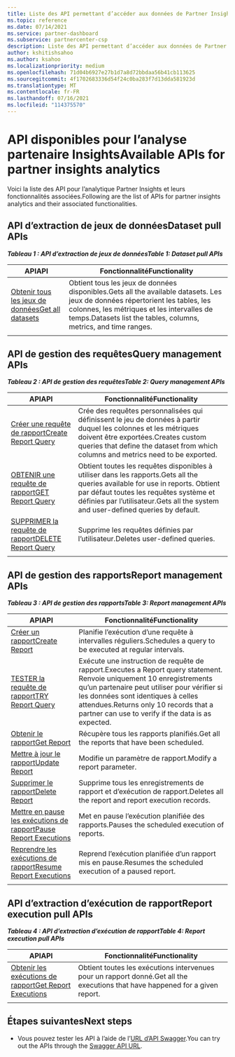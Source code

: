 ```yaml
---
title: Liste des API permettant d’accéder aux données de Partner Insights
ms.topic: reference
ms.date: 07/14/2021
ms.service: partner-dashboard
ms.subservice: partnercenter-csp
description: Liste des API permettant d’accéder aux données de Partner Insights.
author: kshitishsahoo
ms.author: ksahoo
ms.localizationpriority: medium
ms.openlocfilehash: 71d04b6927e27b1d7a8d72bbdaa56b41cb113625
ms.sourcegitcommit: 4f1702683336d54f24c0ba283f7d13dda581923d
ms.translationtype: MT
ms.contentlocale: fr-FR
ms.lasthandoff: 07/16/2021
ms.locfileid: "114375570"
---
```

# <a name="available-apis-for-partner-insights-analytics"></a><span data-ttu-id="2f3ce-103">API disponibles pour l’analyse partenaire Insights</span><span class="sxs-lookup"><span data-stu-id="2f3ce-103">Available APIs for partner insights analytics</span></span>

<span data-ttu-id="2f3ce-104">Voici la liste des API pour l’analytique Partner Insights et leurs fonctionnalités associées.</span><span class="sxs-lookup"><span data-stu-id="2f3ce-104">Following are the list of APIs for partner insights analytics and their associated functionalities.</span></span>

## <a name="dataset-pull-apis"></a><span data-ttu-id="2f3ce-105">API d’extraction de jeux de données</span><span class="sxs-lookup"><span data-stu-id="2f3ce-105">Dataset pull APIs</span></span>

<span data-ttu-id="2f3ce-106">***Tableau 1 : API d’extraction de jeux de données***</span><span class="sxs-lookup"><span data-stu-id="2f3ce-106">***Table 1: Dataset pull APIs***</span></span>

| <span data-ttu-id="2f3ce-107">**API**</span><span class="sxs-lookup"><span data-stu-id="2f3ce-107">**API**</span></span> | <span data-ttu-id="2f3ce-108">**Fonctionnalité**</span><span class="sxs-lookup"><span data-stu-id="2f3ce-108">**Functionality**</span></span> |
| --- | --- |
| [<span data-ttu-id="2f3ce-109">Obtenir tous les jeux de données</span><span class="sxs-lookup"><span data-stu-id="2f3ce-109">Get all datasets</span></span>](insights-programmatic-analytics-api-get-dataset.md) | <span data-ttu-id="2f3ce-110">Obtient tous les jeux de données disponibles.</span><span class="sxs-lookup"><span data-stu-id="2f3ce-110">Gets all the available datasets.</span></span> <span data-ttu-id="2f3ce-111">Les jeux de données répertorient les tables, les colonnes, les métriques et les intervalles de temps.</span><span class="sxs-lookup"><span data-stu-id="2f3ce-111">Datasets list the tables, columns, metrics, and time ranges.</span></span> |
|||

## <a name="query-management-apis"></a><span data-ttu-id="2f3ce-112">API de gestion des requêtes</span><span class="sxs-lookup"><span data-stu-id="2f3ce-112">Query management APIs</span></span>

<span data-ttu-id="2f3ce-113">***Tableau 2 : API de gestion des requêtes***</span><span class="sxs-lookup"><span data-stu-id="2f3ce-113">***Table 2: Query management APIs***</span></span>

| <span data-ttu-id="2f3ce-114">**API**</span><span class="sxs-lookup"><span data-stu-id="2f3ce-114">**API**</span></span> | <span data-ttu-id="2f3ce-115">**Fonctionnalité**</span><span class="sxs-lookup"><span data-stu-id="2f3ce-115">**Functionality**</span></span> |
| --- | --- |
| [<span data-ttu-id="2f3ce-116">Créer une requête de rapport</span><span class="sxs-lookup"><span data-stu-id="2f3ce-116">Create Report Query</span></span>](insights-programmatic-access-paradigm.md#create-report-query-api) | <span data-ttu-id="2f3ce-117">Crée des requêtes personnalisées qui définissent le jeu de données à partir duquel les colonnes et les métriques doivent être exportées.</span><span class="sxs-lookup"><span data-stu-id="2f3ce-117">Creates custom queries that define the dataset from which columns and metrics need to be exported.</span></span> |
| [<span data-ttu-id="2f3ce-118">OBTENIR une requête de rapport</span><span class="sxs-lookup"><span data-stu-id="2f3ce-118">GET Report Query</span></span>](insights-programmatic-analytics-api-get-report-queries.md) | <span data-ttu-id="2f3ce-119">Obtient toutes les requêtes disponibles à utiliser dans les rapports.</span><span class="sxs-lookup"><span data-stu-id="2f3ce-119">Gets all the queries available for use in reports.</span></span> <span data-ttu-id="2f3ce-120">Obtient par défaut toutes les requêtes système et définies par l’utilisateur.</span><span class="sxs-lookup"><span data-stu-id="2f3ce-120">Gets all the system and user-defined queries by default.</span></span> |
| [<span data-ttu-id="2f3ce-121">SUPPRIMER la requête de rapport</span><span class="sxs-lookup"><span data-stu-id="2f3ce-121">DELETE Report Query</span></span>](insights-programmatic-analytics-api-delete-report-queries.md) | <span data-ttu-id="2f3ce-122">Supprime les requêtes définies par l’utilisateur.</span><span class="sxs-lookup"><span data-stu-id="2f3ce-122">Deletes user-defined queries.</span></span> |
|||

## <a name="report-management-apis"></a><span data-ttu-id="2f3ce-123">API de gestion des rapports</span><span class="sxs-lookup"><span data-stu-id="2f3ce-123">Report management APIs</span></span>

<span data-ttu-id="2f3ce-124">***Tableau 3 : API de gestion des rapports***</span><span class="sxs-lookup"><span data-stu-id="2f3ce-124">***Table 3: Report management APIs***</span></span>

| <span data-ttu-id="2f3ce-125">**API**</span><span class="sxs-lookup"><span data-stu-id="2f3ce-125">**API**</span></span> | <span data-ttu-id="2f3ce-126">**Fonctionnalité**</span><span class="sxs-lookup"><span data-stu-id="2f3ce-126">**Functionality**</span></span> |
| --- | --- |
| [<span data-ttu-id="2f3ce-127">Créer un rapport</span><span class="sxs-lookup"><span data-stu-id="2f3ce-127">Create Report</span></span>](insights-programmatic-access-paradigm.md#create-report-api) | <span data-ttu-id="2f3ce-128">Planifie l’exécution d’une requête à intervalles réguliers.</span><span class="sxs-lookup"><span data-stu-id="2f3ce-128">Schedules a query to be executed at regular intervals.</span></span> |
| [<span data-ttu-id="2f3ce-129">TESTER la requête de rapport</span><span class="sxs-lookup"><span data-stu-id="2f3ce-129">TRY Report Query</span></span>](insights-programmatic-analytics-api-try-report-queries.md) | <span data-ttu-id="2f3ce-130">Exécute une instruction de requête de rapport.</span><span class="sxs-lookup"><span data-stu-id="2f3ce-130">Executes a Report query statement.</span></span> <span data-ttu-id="2f3ce-131">Renvoie uniquement 10 enregistrements qu’un partenaire peut utiliser pour vérifier si les données sont identiques à celles attendues.</span><span class="sxs-lookup"><span data-stu-id="2f3ce-131">Returns only 10 records that a partner can use to verify if the data is as expected.</span></span> |
| [<span data-ttu-id="2f3ce-132">Obtenir le rapport</span><span class="sxs-lookup"><span data-stu-id="2f3ce-132">Get Report</span></span>](insights-programmatic-analytics-api-get-report.md) | <span data-ttu-id="2f3ce-133">Récupère tous les rapports planifiés.</span><span class="sxs-lookup"><span data-stu-id="2f3ce-133">Get all the reports that have been scheduled.</span></span> |
| [<span data-ttu-id="2f3ce-134">Mettre à jour le rapport</span><span class="sxs-lookup"><span data-stu-id="2f3ce-134">Update Report</span></span>](insights-programmatic-analytics-api-update-report.md) | <span data-ttu-id="2f3ce-135">Modifie un paramètre de rapport.</span><span class="sxs-lookup"><span data-stu-id="2f3ce-135">Modify a report parameter.</span></span> |
| [<span data-ttu-id="2f3ce-136">Supprimer le rapport</span><span class="sxs-lookup"><span data-stu-id="2f3ce-136">Delete Report</span></span>](insights-programmatic-analytics-api-delete-report.md) | <span data-ttu-id="2f3ce-137">Supprime tous les enregistrements de rapport et d’exécution de rapport.</span><span class="sxs-lookup"><span data-stu-id="2f3ce-137">Deletes all the report and report execution records.</span></span> |
| [<span data-ttu-id="2f3ce-138">Mettre en pause les exécutions de rapport</span><span class="sxs-lookup"><span data-stu-id="2f3ce-138">Pause Report Executions</span></span>](insights-programmatic-analytics-api-pause-report-executions.md) | <span data-ttu-id="2f3ce-139">Met en pause l’exécution planifiée des rapports.</span><span class="sxs-lookup"><span data-stu-id="2f3ce-139">Pauses the scheduled execution of reports.</span></span> |
| [<span data-ttu-id="2f3ce-140">Reprendre les exécutions de rapport</span><span class="sxs-lookup"><span data-stu-id="2f3ce-140">Resume Report Executions</span></span>](insights-programmatic-analytics-api-resume-report-executions.md) | <span data-ttu-id="2f3ce-141">Reprend l’exécution planifiée d’un rapport mis en pause.</span><span class="sxs-lookup"><span data-stu-id="2f3ce-141">Resumes the scheduled execution of a paused report.</span></span> |
|||

## <a name="report-execution-pull-apis"></a><span data-ttu-id="2f3ce-142">API d’extraction d’exécution de rapport</span><span class="sxs-lookup"><span data-stu-id="2f3ce-142">Report execution pull APIs</span></span>

<span data-ttu-id="2f3ce-143">***Tableau 4 : API d’extraction d’exécution de rapport***</span><span class="sxs-lookup"><span data-stu-id="2f3ce-143">***Table 4: Report execution pull APIs***</span></span>

| <span data-ttu-id="2f3ce-144">**API**</span><span class="sxs-lookup"><span data-stu-id="2f3ce-144">**API**</span></span> | <span data-ttu-id="2f3ce-145">**Fonctionnalité**</span><span class="sxs-lookup"><span data-stu-id="2f3ce-145">**Functionality**</span></span> |
| --- | --- |
| [<span data-ttu-id="2f3ce-146">Obtenir les exécutions de rapport</span><span class="sxs-lookup"><span data-stu-id="2f3ce-146">Get Report Executions</span></span>](insights-programmatic-access-paradigm.md#get-report-execution-api) | <span data-ttu-id="2f3ce-147">Obtient toutes les exécutions intervenues pour un rapport donné.</span><span class="sxs-lookup"><span data-stu-id="2f3ce-147">Get all the executions that have happened for a given report.</span></span> |
|||

## <a name="next-steps"></a><span data-ttu-id="2f3ce-148">Étapes suivantes</span><span class="sxs-lookup"><span data-stu-id="2f3ce-148">Next steps</span></span>

- <span data-ttu-id="2f3ce-149">Vous pouvez tester les API à l’aide de l’[URL d’API Swagger](https://api.partnercenter.microsoft.com/insights/v1/mpn/swagger/index.html).</span><span class="sxs-lookup"><span data-stu-id="2f3ce-149">You can try out the APIs through the [Swagger API URL](https://api.partnercenter.microsoft.com/insights/v1/mpn/swagger/index.html).</span></span>